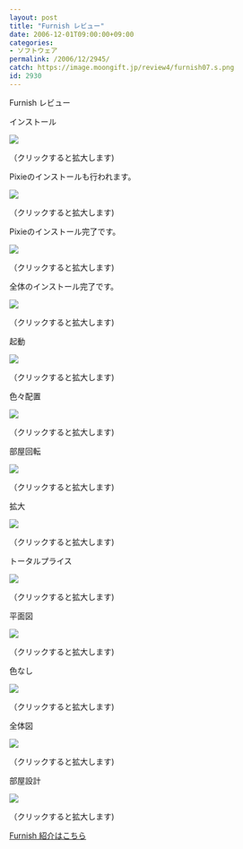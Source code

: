 ```yaml
---
layout: post
title: "Furnish レビュー"
date: 2006-12-01T09:00:00+09:00
categories:
- ソフトウェア
permalink: /2006/12/2945/
catch: https://image.moongift.jp/review4/furnish07.s.png
id: 2930
---
```

Furnish レビュー  
<!--more-->

インストール

  

[![](https://image.moongift.jp/review4/furnish01.s.png)](https://image.moongift.jp/review4/furnish01.png)  
  
（クリックすると拡大します)

  

Pixieのインストールも行われます。

  

[![](https://image.moongift.jp/review4/furnish02.s.png)](https://image.moongift.jp/review4/furnish02.png)  
  
（クリックすると拡大します)

  

Pixieのインストール完了です。

  

[![](https://image.moongift.jp/review4/furnish03.s.png)](https://image.moongift.jp/review4/furnish03.png)  
  
（クリックすると拡大します)

  

全体のインストール完了です。

  

[![](https://image.moongift.jp/review4/furnish04.s.png)](https://image.moongift.jp/review4/furnish04.png)  
  
（クリックすると拡大します)

  

起動

  

[![](https://image.moongift.jp/review4/furnish05.s.png)](https://image.moongift.jp/review4/furnish05.png)  
  
（クリックすると拡大します)

  

色々配置

  

[![](https://image.moongift.jp/review4/furnish06.s.png)](https://image.moongift.jp/review4/furnish06.png)  
  
（クリックすると拡大します)

  

部屋回転

  

[![](https://image.moongift.jp/review4/furnish07.s.png)](https://image.moongift.jp/review4/furnish07.png)  
  
（クリックすると拡大します)

  

拡大

  

[![](https://image.moongift.jp/review4/furnish08.s.png)](https://image.moongift.jp/review4/furnish08.png)  
  
（クリックすると拡大します)

  

トータルプライス

  

[![](https://image.moongift.jp/review4/furnish09.s.png)](https://image.moongift.jp/review4/furnish09.png)  
  
（クリックすると拡大します)

  

平面図

  

[![](https://image.moongift.jp/review4/furnish10.s.png)](https://image.moongift.jp/review4/furnish10.png)  
  
（クリックすると拡大します)

  

色なし

  

[![](https://image.moongift.jp/review4/furnish11.s.png)](https://image.moongift.jp/review4/furnish11.png)  
  
（クリックすると拡大します)

  

全体図

  

[![](https://image.moongift.jp/review4/furnish12.s.png)](https://image.moongift.jp/review4/furnish12.png)  
  
（クリックすると拡大します)

  

部屋設計

  

[![](https://image.moongift.jp/review4/furnish13.s.png)](https://image.moongift.jp/review4/furnish13.png)  
  
（クリックすると拡大します)

  

[Furnish 紹介はこちら](http://oss.moongift.jp/intro/i-2944.html)


